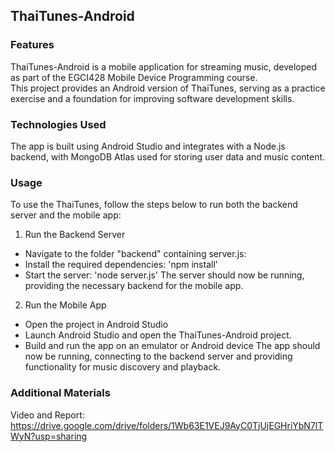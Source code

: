 ## ThaiTunes-Android

### Features
ThaiTunes-Android is a mobile application for streaming music, developed as part of the EGCI428 Mobile Device Programming course.  
This project provides an Android version of ThaiTunes, serving as a practice exercise and a foundation for improving software development skills.

### Technologies Used
The app is built using Android Studio and integrates with a Node.js backend, with MongoDB Atlas used for storing user data and music content.

### Usage
To use the ThaiTunes, follow the steps below to run both the backend server and the mobile app:

1. Run the Backend Server  
- Navigate to the folder "backend" containing server.js:
- Install the required dependencies:
'npm install'
- Start the server:
'node server.js'
The server should now be running, providing the necessary backend for the mobile app.

2. Run the Mobile App
- Open the project in Android Studio
- Launch Android Studio and open the ThaiTunes-Android project.
- Build and run the app on an emulator or Android device
The app should now be running, connecting to the backend server and providing functionality for music discovery and playback.

### Additional Materials
Video and Report:  
https://drive.google.com/drive/folders/1Wb63E1VEJ9AyC0TjUjEGHriYbN7lTWyN?usp=sharing

